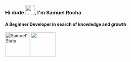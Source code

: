 <h3>Hi dude <img src="https://raw.githubusercontent.com/kaueMarques/kaueMarques/master/hi.gif" width="30px">, I'm Samuel Rocha</h3>
<h4>A Beginner Developer in search of knowledge and growth</h4>

<img align="left" height="80rem" src="https://github-readme-stats.vercel.app/api?username=samuelcorocha&count_private=true&show_icons=true&theme=slateorange" alt="Samuel' Stats">
<img align="left" height="80rem" src="https://github-readme-stats.vercel.app/api/top-langs/?username=samuelcorocha&layout=compact&theme=slateorange">
